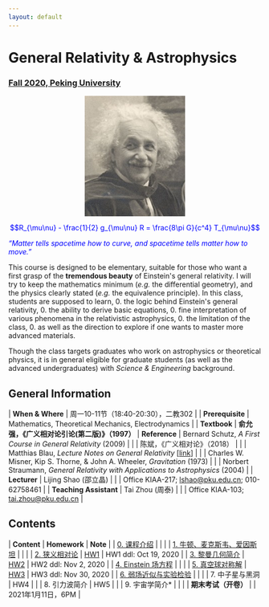 ```yaml
---
layout: default
---
```


<style>
table {
  font-family: arial, sans-serif;
  border-collapse: collapse;
  width: 100%;
}

td, th {
  border: 1px solid #dddddd;
  text-align: left;
  padding: 8px;
}

tr:nth-child(odd) {
  background-color: #dddddd;
}
</style>

# <b>General Relativity & Astrophysics</b>

### <u>Fall 2020, Peking University</u>

<div style="display: flex; justify-content: center;">
<img src="../gr19/Einstein.jpg" width="200">
</div>

<p align="center">
<font color="blue">
$$R_{\mu\nu} - \frac{1}{2} g_{\mu\nu} R = \frac{8\pi G}{c^4} T_{\mu\nu}$$


<i>“Matter tells spacetime how to curve, and spacetime tells
matter how to move.”</i></font>
</p>

This course is designed to be elementary, suitable for those who want a first
grasp of the **tremendous beauty** of Einstein's general relativity. I will try
to keep the mathematics minimum (*e.g.* the differential geometry), and the
physics clearly stated (*e.g.* the equivalence principle).  In this class,
students are supposed to learn,
0. the logic behind Einstein's general relativity,
0. the ability to derive basic equations,
0. fine interpretation of various phenomena in the relativistic astrophysics,
0. the limitation of the class, 
0. as well as the direction to explore if one wants to master more advanced materials.

Though the class targets graduates who work on astrophysics or theoretical
physics, it is in general eligible for graduate students (as well as the
advanced undergraduates) with *Science & Engineering* background. 

<p></p>

## General Information

| **When & Where** | 周一10-11节（18:40-20:30），二教302 |
| **Prerequisite** | Mathematics, Theoretical Mechanics, Electrodynamics  |
| **Textbook** | **俞允强，《广义相对论引论(第二版)》（1997）**
| **Reference** | Bernard Schutz, *A First Course in General Relativity* (2009) |
| | 陈斌，《广义相对论》（2018） |
| | Matthias Blau, *Lecture Notes on General Relativity* [[link](http://www.blau.itp.unibe.ch/GRLecturenotes.html)] |
| | Charles W. Misner, Kip S. Thorne, & John A. Wheeler, *Gravitation* (1973) |
| | Norbert Straumann, *General Relativity with Applications to Astrophysics* (2004) |
| **Lecturer** | Lijing Shao (邵立晶) | 
| | Office KIAA-217; lshao@pku.edu.cn; 010-62758461 | 
| **Teaching Assistant** | Tai Zhou (周泰) |
| | Office KIAA-103; tai.zhou@pku.edu.cn |

<p></p>

## Contents

| **Content** | **Homework** | **Note** |
| [0. 课程介绍](https://disk.pku.edu.cn/link/39CFA3526A73A5795E8072C784DC57FC) | | |
| [1. 牛顿、麦克斯韦、爱因斯坦](https://disk.pku.edu.cn/link/39CFA3526A73A5795E8072C784DC57FC) | | |
| [2. 狭义相对论](https://disk.pku.edu.cn/link/39CFA3526A73A5795E8072C784DC57FC) | [HW1](https://disk.pku.edu.cn/link/39CFA3526A73A5795E8072C784DC57FC) | HW1 ddl: Oct 19, 2020 |
| [3. 黎曼几何简介](https://disk.pku.edu.cn/link/39CFA3526A73A5795E8072C784DC57FC) | [HW2](https://disk.pku.edu.cn/link/39CFA3526A73A5795E8072C784DC57FC) | HW2 ddl: Nov 2, 2020 |
| [4. Einstein 场方程](https://disk.pku.edu.cn/link/39CFA3526A73A5795E8072C784DC57FC) |  |  |
| [5. 真空球对称解](https://disk.pku.edu.cn/link/39CFA3526A73A5795E8072C784DC57FC) | [HW3](https://disk.pku.edu.cn/link/39CFA3526A73A5795E8072C784DC57FC) | HW3 ddl: Nov 30, 2020 |
| [6. 弱场近似与实验检验](https://disk.pku.edu.cn/link/39CFA3526A73A5795E8072C784DC57FC) |  |  |
| 7. 中子星与黑洞 | HW4 | |
| 8. 引力波简介 | HW5 | |
| 9. 宇宙学简介* | | |
| **期末考试（开卷）** |  | 2021年1月11日，6PM |


<script type="text/x-mathjax-config">
  MathJax.Hub.Config({
    tex2jax: {
      inlineMath: [ ['$','$'] ],
      processEscapes: true
    }
  });
</script>
<script type="text/javascript" src="https://cdn.mathjax.org/mathjax/latest/MathJax.js?config=TeX-AMS-MML_HTMLorMML">
</script>

